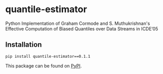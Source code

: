 quantile-estimator
==========================

Python Implementation of Graham Cormode and S. Muthukrishnan's Effective Computation of Biased Quantiles over Data Streams in ICDE’05

## Installation
```
pip install quantile-estimator==0.1.1
```

This package can be found on [PyPI](https://pypi.org/project/quantile-estimator/).
